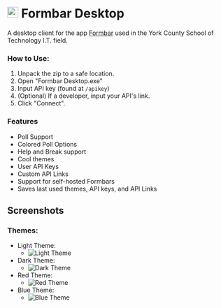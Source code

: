 # <img src='https://github.com/user-attachments/assets/1a8ae6c5-eac1-47d6-b442-b2d55383660d' height=25></img> Formbar Desktop

A desktop client for the app [Formbar](https://github.com/csmith1188/) used in the York County School of Technology I.T. field.

### How to Use:
1. Unpack the zip to a safe location.
2. Open "Formbar Desktop.exe"
3. Input API key (found at `/apikey`)
4. (Optional) If a developer, input your API's link.
5. Click "Connect".

### Features
- Poll Support
- Colored Poll Options
- Help and Break support
- Cool themes
- User API Keys
- Custom API Links
- Support for self-hosted Formbars
- Saves last used themes, API keys, and API Links

## Screenshots
### Themes:
- Light Theme:
    - ![Light Theme](https://github.com/user-attachments/assets/4ddca45c-0bb8-4398-b83b-2045077859ba)
- Dark Theme:
    - ![Dark Theme](https://github.com/user-attachments/assets/d379c5a0-11c9-4b91-9cdb-7df0e6489248)
- Red Theme:
    - ![Red Theme](https://github.com/user-attachments/assets/4e19102a-4789-49c9-8389-0f5b1b087fe9)
- Blue Theme:
    - ![Blue Theme](https://github.com/user-attachments/assets/a45569b1-75ce-4a7a-9a9c-a605d95c0365)
